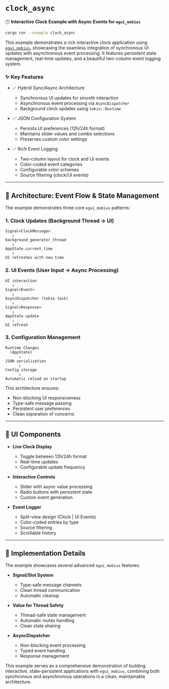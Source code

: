 # `clock_async` 

🕒 **Interactive Clock Example with Async Events for `egui_mobius`**

```bash
cargo run --example clock_async
```

This example demonstrates a rich interactive clock application using [`egui_mobius`](https://github.com/saturn77/egui_mobius), showcasing the seamless integration of synchronous UI updates with asynchronous event processing. It features persistent state management, real-time updates, and a beautiful two-column event logging system.

### ✨ Key Features

- ✅ Hybrid Sync/Async Architecture
  - Synchronous UI updates for smooth interaction
  - Asynchronous event processing via `AsyncDispatcher`
  - Background clock updates using `tokio::Runtime`

- ✅ JSON Configuration System
  - Persists UI preferences (12h/24h format)
  - Maintains slider values and combo selections
  - Preserves custom color settings

- ✅ Rich Event Logging
  - Two-column layout for clock and UI events
  - Color-coded event categories
  - Configurable color schemes
  - Source filtering (clock/UI events)

---

## 🧠 Architecture: Event Flow & State Management

The example demonstrates three core `egui_mobius` patterns:

### 1. Clock Updates (Background Thread → UI)
```
Signal<ClockMessage>
   ↓
background_generator_thread
   ↓
AppState.current_time
   ↓
UI refreshes with new time
```

### 2. UI Events (User Input → Async Processing)
```
UI interaction
   ↓
Signal<Event>
   ↓
AsyncDispatcher (tokio task)
   ↓
Signal<Response>
   ↓
AppState update
   ↓
UI refresh
```

### 3. Configuration Management
```
Runtime Changes
  (AppState)
      ↓
JSON serialization
      ↓
Config storage
      ↓
Automatic reload on startup
```

This architecture ensures:
- Non-blocking UI responsiveness
- Type-safe message passing
- Persistent user preferences
- Clean separation of concerns

---

## 🎨 UI Components

- **Live Clock Display**
  - Toggle between 12h/24h format
  - Real-time updates
  - Configurable update frequency

- **Interactive Controls**
  - Slider with async value processing
  - Radio buttons with persistent state
  - Custom event generation

- **Event Logger**
  - Split-view design (Clock | UI Events)
  - Color-coded entries by type
  - Source filtering
  - Scrollable history

---

## 🔧 Implementation Details

The example showcases several advanced `egui_mobius` features:

- **Signal/Slot System**
  - Type-safe message channels
  - Clean thread communication
  - Automatic cleanup

- **Value<T> for Thread Safety**
  - Thread-safe state management
  - Automatic mutex handling
  - Clean state sharing

- **AsyncDispatcher**
  - Non-blocking event processing
  - Typed event handling
  - Response management

This example serves as a comprehensive demonstration of building interactive, state-persistent applications with `egui_mobius`, combining both synchronous and asynchronous operations in a clean, maintainable architecture.
